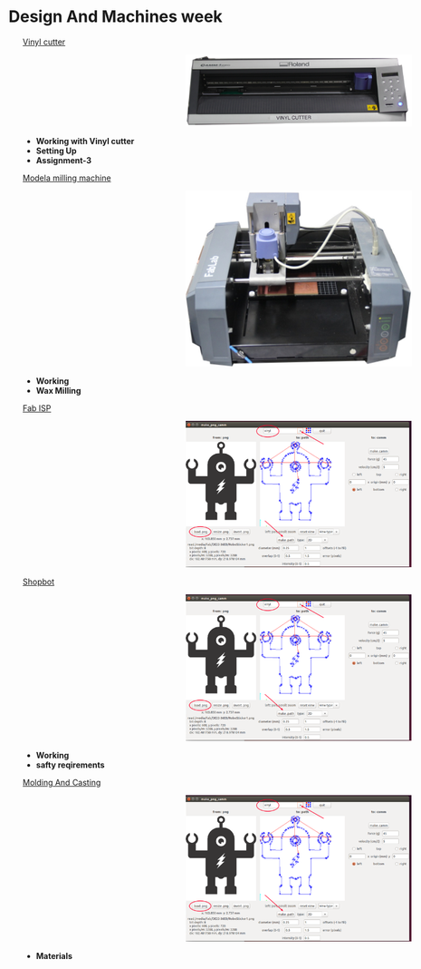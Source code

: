 <div style="width:1000px;">

# Design And Machines week

<div style="margin-left:2.5%">

<a href="week2_1.html">Vinyl cutter</a>

<center><a href="week2_1.html"><img src="img/vinyl_cutter/vinyl1.png" width= "400"/></a></center>

* <b>Working with Vinyl cutter</b>
* <b>Setting Up</b>
* <b>Assignment-3</b>

[Modela milling machine](week2_2.html)

<center><a href="week2_2.html"><img src="img/modella_milling/m.JPG" width= "400"/></a></center>

* <b>Working</b>
* <b>Wax Milling</b>

[Fab ISP](week2_3.html)

<center><a href="week2_3.html"><img src="img/vinyl_cutter/3.png" width= "400"/></a></center>

[Shopbot](week2_4.html)

<center><a href="week2_4.html"><img src="img/vinyl_cutter/3.png" width= "400"/></a></center>

* <b>Working</b>
* <b>safty reqirements</b>




[Molding And Casting](week2_5.html)

<center><a href="week2_5.html"><img src="img/vinyl_cutter/3.png" width= "400"/></a></center>

* <b>Materials</b>

</div>
